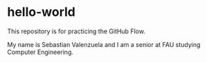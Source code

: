 # hello-world
This repository is for practicing the GitHub Flow.

My name is Sebastian Valenzuela and I am a senior at FAU studying Computer Engineering.
